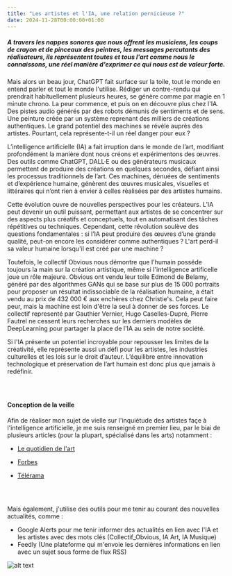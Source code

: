 ```yaml
--- 
title: "Les artistes et l'IA, une relation pernicieuse ?"
date: 2024-11-28T00:00:00+01:00
---
```


##### A travers les nappes sonores que nous offrent les musiciens, les coups de crayon et de pinceaux des peintres, les messages percutants des réalisateurs, ils représentent toutes et tous l'art comme nous le connaissons, une réel manière d'exprimer ce qui nous est de valeur forte. 

Mais alors un beau jour, ChatGPT fait surface sur la toile, tout le monde en entend parler et tout le monde l'utilise. Rédiger un contre-rendu qui prendrait habituellement plusieurs heures, se génère comme par magie en 1 minute chrono. La peur commence, et puis on en découvre plus chez l'IA. Des pistes audio générés par des robots démunis de sentiments et de sens. Une peinture créée par un système reprenant des milliers de créations authentiques. Le grand potentiel des machines se révèle auprès des artistes. Pourtant, cela représente-t-il un réel danger pour eux ?

L’intelligence artificielle (IA) a fait irruption dans le monde de l’art, modifiant profondément la manière dont nous créons et expérimentons des œuvres. Des outils comme ChatGPT, DALL·E ou des générateurs musicaux permettent de produire des créations en quelques secondes, défiant ainsi les processus traditionnels de l’art. Ces machines, dénuées de sentiments et d’expérience humaine, génèrent des œuvres musicales, visuelles et littéraires qui n’ont rien à envier à celles réalisées par des artistes humains.

Cette évolution ouvre de nouvelles perspectives pour les créateurs. L’IA peut devenir un outil puissant, permettant aux artistes de se concentrer sur des aspects plus créatifs et conceptuels, tout en automatisant des tâches répétitives ou techniques. Cependant, cette révolution soulève des questions fondamentales : si l’IA peut produire des œuvres d’une grande qualité, peut-on encore les considérer comme authentiques ? L'art perd-il sa valeur humaine lorsqu'il est créé par une machine ?

Toutefois, le collectif Obvious nous démontre que l'humain posséde toujours la main sur la création artistique, même si l'intelligence artificelle joue un rôle majeure. Obvious ont vendu leur toile Edmond de Belamy, généré par des algorithmes GANs qui se base sur plus de 15 000 portraits pour proposer un résultat indissociable de la réalisation humaine, a était vendu au prix de 432 000 € aux enchères chez Christie's. Cela peut faire peur, mais la machine est loin d'être la seul à donner de ses forces. Le collectif representé par Gauthier Vernier, Hugo Caselles-Dupré, Pierre Fautrel ne cessent leurs recherches sur les derniers modèles de DeepLearning pour partager la place de l'IA au sein de notre société.

Si l'IA présente un potentiel incroyable pour repousser les limites de la créativité, elle représente aussi un défi pour les artistes, les industries culturelles et les lois sur le droit d’auteur. L’équilibre entre innovation technologique et préservation de l’art humain est donc plus que jamais à redéfinir.

#####  ‎ 

#### Conception de la veille

Afin de réaliser mon sujet de vielle sur l'inquiétude des artistes façe à l'intelligence artificielle, je me suis renseigné en premier lieu, par le biai de plusieurs articles (pour la plupart, spécialisé dans les arts) notamment :

- [Le quotidien de l'art](https://www.lequotidiendelart.com/articles/26780-comment-les-artistes-utilisent-l-intelligence-artificielle-pour-d%C3%A9coloniser-les-imaginaires.html)

- [Forbes](https://www.forbes.fr/lifestyle/adr-obvious-ces-genies-francais-qui-creent-de-lart-grace-a-lintelligence-artificielle/)

- [Télérama](https://www.telerama.fr/arts-expositions/les-machines-et-l-ia-sont-elles-des-artistes-comme-les-autres-7024553.php)

#####  ‎ 

Mais également, j'utilise des outils pour me tenir au courant des nouvelles actualités, comme : 

- Google Alerts pour me tenir informer des actualités en lien avec l'IA et les artistes avec des mots clés (Collectif_Obvious, IA Art, IA Musique)
- Feedly (Une plateforme qui m'envoie les dernières informations en lien avec un sujet sous forme de flux RSS)

![alt text](https://bts.antoinespiteri.net/assets/feedly2.png)














